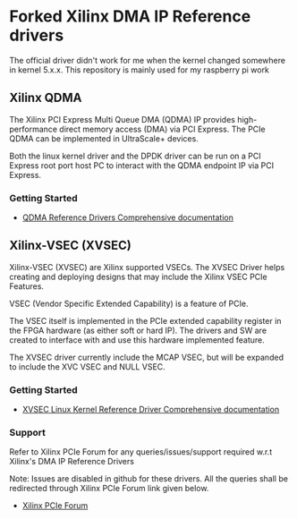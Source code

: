 # Forked Xilinx DMA IP Reference drivers

The official driver didn't work for me when the kernel changed somewhere in kernel 5.x.x.
This repository is mainly used for my raspberry pi work 

## Xilinx QDMA

The Xilinx PCI Express Multi Queue DMA (QDMA) IP provides high-performance direct memory access (DMA) via PCI Express. The PCIe QDMA can be implemented in UltraScale+ devices.

Both the linux kernel driver and the DPDK driver can be run on a PCI Express root port host PC to interact with the QDMA endpoint IP via PCI Express.

### Getting Started

* [QDMA Reference Drivers Comprehensive documentation](https://xilinx.github.io/dma_ip_drivers/)

## Xilinx-VSEC (XVSEC)

Xilinx-VSEC (XVSEC) are Xilinx supported VSECs. The XVSEC Driver helps creating and deploying designs that may include the Xilinx VSEC PCIe Features.

VSEC (Vendor Specific Extended Capability) is a feature of PCIe.

The VSEC itself is implemented in the PCIe extended capability register in the FPGA hardware (as either soft or hard IP). The drivers and SW are created to interface with and use this hardware implemented feature.

The XVSEC driver currently include the MCAP VSEC, but will be expanded to include the XVC VSEC and NULL VSEC.

### Getting Started

* [XVSEC Linux Kernel Reference Driver Comprehensive documentation](https://xilinx.github.io/dma_ip_drivers/)

### Support

Refer to Xilinx PCIe Forum for any queries/issues/support required w.r.t Xilinx's DMA IP Reference Drivers

Note: Issues are disabled in github for these drivers. All the queries shall be redirected through Xilinx PCIe Forum link given below.

* [Xilinx PCIe Forum](https://forums.xilinx.com/t5/PCIe-and-CPM/bd-p/PCIe)
